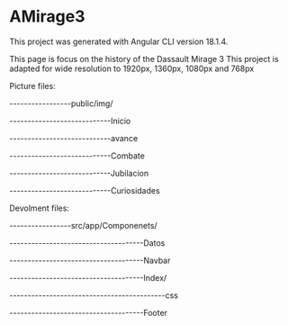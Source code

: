 # AMirage3
This project was generated with Angular CLI version 18.1.4.

This page is focus on the history of the Dassault Mirage 3 
 This project is adapted for wide resolution to 1920px, 1360px, 1080px and 768px

 
 Picture files:
 
-----------------public/img/

----------------------------Inicio

----------------------------avance

----------------------------Combate  

----------------------------Jubilacion

----------------------------Curiosidades

 Devolment files:
 
-----------------src/app/Componenets/

-------------------------------------Datos 

-------------------------------------Navbar

-------------------------------------Index/

-------------------------------------------css

-------------------------------------Footer
